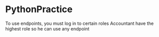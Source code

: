 # PythonPractice

To use endpoints, you must log in to certain roles
Accountant have the highest role so he can use any endpoint
